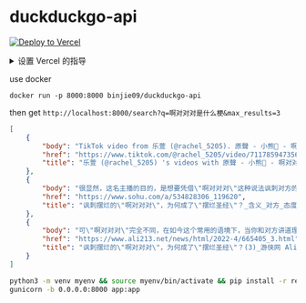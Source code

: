 # duckduckgo-api


[![Deploy to Vercel](https://vercel.com/button)](https://vercel.com/import/project?template=https://github.com/binjie09/duckduckgo-api)

<details>
 <summary>设置 Vercel 的指导</summary>

1. 前往 [vercel.com](https://vercel.com/)
1. 点击 `Log in`
   ![](https://files.catbox.moe/tct1wg.png)
1. 点击 `Continue with GitHub` 通过 GitHub 进行登录
   ![](https://files.catbox.moe/btd78j.jpeg)
1. 登录 GitHub 并允许访问所有存储库（如果系统这样提示）
1. Fork 这个仓库
1. 返回到你的 [Vercel dashboard](https://vercel.com/dashboard)
1. 选择 `Import Project`
   ![](https://files.catbox.moe/qckos0.png)
1. 选择 `Import Git Repository`
   ![](https://files.catbox.moe/pqub9q.png)
1. 选择 root 并将所有内容保持不变，并且只需添加名为 PAT_1 的环境变量（如图所示），其中将包含一个个人访问令牌（PAT），你可以在[这里](https://github.com/settings/tokens/new)轻松创建（保留默认，并且只需要命名下，名字随便）
   ![](https://files.catbox.moe/0ez4g7.png)
1. 点击 deploy，这就完成了，查看你的域名就可使用 API 了！

</details>

use docker

```
docker run -p 8000:8000 binjie09/duckduckgo-api
```

then get `http://localhost:8000/search?q=啊对对对是什么梗&max_results=3`
```json
[
    {
        "body": "TikTok video from 乐萱 (@rachel_5205). 原聲 - 小熊🐻 - 啊对对对.",
        "href": "https://www.tiktok.com/@rachel_5205/video/7117859473565289755",
        "title": "乐萱 (@rachel_5205) 's videos with 原聲 - 小熊🐻 - 啊对对对 | TikTok"
    },
    {
        "body": "很显然，这名主播的目的，是想要凭借\"啊对对对\"这种说法讽刺对方的死鸭子嘴硬，表现出的是一种\"你都已经这样了，那我为什么不顺从你呢？\"但看\"啊对对对\"似乎还能看到表达赞同和认可的那份本意，可将其放到如…",
        "href": "https://www.sohu.com/a/534828306_119620",
        "title": "讽刺摆烂的\"啊对对对\"，为何成了\"摆烂圣经\"？_含义_对方_态度"
    },
    {
        "body": "可\"啊对对对\"完全不同，在如今这个常用的语境下，当你和对方讲道理或者指责对方希望他能够改正的时候，这句\"啊对对对\"透露的只有藐视和满不在乎。. 也正是这满满的负能量，使得\"啊对对对\"发臭和让人反感的速度要远远快于\"绝绝子\"。. 如果将 ...",
        "href": "https://www.ali213.net/news/html/2022-4/665405_3.html",
        "title": "讽刺摆烂的\"啊对对对\"，为何成了\"摆烂圣经\"？(3)_游侠网 Ali213.net"
    }
]
```

```bash
python3 -m venv myenv && source myenv/bin/activate && pip install -r requirements.txt
gunicorn -b 0.0.0.0:8000 app:app
```